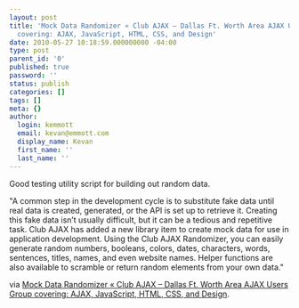 ```yaml
---
layout: post
title: 'Mock Data Randomizer « Club AJAX – Dallas Ft. Worth Area AJAX Users Group
  covering: AJAX, JavaScript, HTML, CSS, and Design'
date: 2010-05-27 10:18:59.000000000 -04:00
type: post
parent_id: '0'
published: true
password: ''
status: publish
categories: []
tags: []
meta: {}
author:
  login: kemmott
  email: kevan@emmott.com
  display_name: Kevan
  first_name: ''
  last_name: ''
---
```

<p>Good testing utility script for building out random data.</p>
<p>"A common step in the development cycle is to substitute fake data until real data is created, generated, or the API is set up to retrieve it. Creating this fake data isn’t usually difficult, but it can be a tedious and repetitive task. Club AJAX has added a new library item to create mock data for use in application development. Using the Club AJAX Randomizer, you can easily generate random numbers, booleans, colors, dates, characters, words, sentences, titles, names, and even website names. Helper functions are also available to scramble or return random elements from your own data."</p>
<p>via <a href="http://clubajax.org/mock-data-randomizer/">Mock Data Randomizer « Club AJAX – Dallas Ft. Worth Area AJAX Users Group covering: AJAX, JavaScript, HTML, CSS, and Design</a>.</p>
